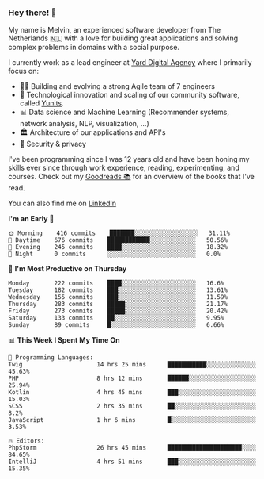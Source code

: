 ### Hey there! 👋

My name is Melvin, an experienced software developer from The Netherlands 🇳🇱 with a love for building great applications and solving complex problems in domains with a social purpose. 

I currently work as a lead engineer at [Yard Digital Agency](https://github.com/yardinternet) where I primarily focus on:

* 👏🏼 Building and evolving a strong Agile team of 7 engineers
* 🚀 Technological innovation and scaling of our community software, called [Yunits](https://www.yunits.com/).
* 📊 Data science and Machine Learning (Recommender systems, network analysis, NLP, visualization, ...)
* 🏛 Architecture of our applications and API's
* 🔐 Security & privacy

I've been programming since I was 12 years old and have been honing my skills ever since through work experience, reading, experimenting, and courses.
Check out my [Goodreads 📚](https://goodreads.com/melvinkoopmans) for an overview of the books that I've read. 

You can also find me on [LinkedIn](https://www.linkedin.com/in/melvinkoopmans)

<!--START_SECTION:waka-->
**I'm an Early 🐤** 

```text
🌞 Morning    416 commits    ███████░░░░░░░░░░░░░░░░░░   31.11% 
🌆 Daytime    676 commits    ████████████░░░░░░░░░░░░░   50.56% 
🌃 Evening    245 commits    ████░░░░░░░░░░░░░░░░░░░░░   18.32% 
🌙 Night      0 commits      ░░░░░░░░░░░░░░░░░░░░░░░░░   0.0%

```
📅 **I'm Most Productive on Thursday** 

```text
Monday       222 commits    ████░░░░░░░░░░░░░░░░░░░░░   16.6% 
Tuesday      182 commits    ███░░░░░░░░░░░░░░░░░░░░░░   13.61% 
Wednesday    155 commits    ███░░░░░░░░░░░░░░░░░░░░░░   11.59% 
Thursday     283 commits    █████░░░░░░░░░░░░░░░░░░░░   21.17% 
Friday       273 commits    █████░░░░░░░░░░░░░░░░░░░░   20.42% 
Saturday     133 commits    ██░░░░░░░░░░░░░░░░░░░░░░░   9.95% 
Sunday       89 commits     █░░░░░░░░░░░░░░░░░░░░░░░░   6.66%

```


📊 **This Week I Spent My Time On** 

```text
💬 Programming Languages: 
Twig                     14 hrs 25 mins      ███████████░░░░░░░░░░░░░░   45.63% 
PHP                      8 hrs 12 mins       ██████░░░░░░░░░░░░░░░░░░░   25.94% 
Kotlin                   4 hrs 45 mins       ███░░░░░░░░░░░░░░░░░░░░░░   15.03% 
SCSS                     2 hrs 35 mins       ██░░░░░░░░░░░░░░░░░░░░░░░   8.2% 
JavaScript               1 hr 6 mins         █░░░░░░░░░░░░░░░░░░░░░░░░   3.53%

🔥 Editors: 
PhpStorm                 26 hrs 45 mins      █████████████████████░░░░   84.65% 
IntelliJ                 4 hrs 51 mins       ███░░░░░░░░░░░░░░░░░░░░░░   15.35%

```


<!--END_SECTION:waka-->
